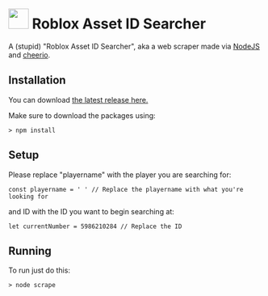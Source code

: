 # <img src="https://github.com/michealguy/roblox-assetsearcher/raw/main/icon.png" width="40"/> Roblox Asset ID Searcher
A (stupid) "Roblox Asset ID Searcher", aka a web scraper made via [NodeJS](https://nodejs.org/en/download/current) and [cheerio](https://github.com/cheeriojs/cheerio). 

## Installation

You can download [the latest release here.](https://github.com/michealguy/roblox-assetsearcher/releases/tag/v1.0)

Make sure to download the packages using:
```
> npm install
```

## Setup

Please replace "playername" with the player you are searching for:
```
const playername = ' ' // Replace the playername with what you're looking for
```
and ID with the ID you want to begin searching at:
```
let currentNumber = 5986210284 // Replace the ID
```

## Running
To run just do this:
```
> node scrape
```
